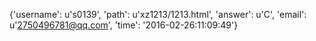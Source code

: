 {'username': u's0139', 'path': u'xz1213/1213.html', 'answer': u'C', 'email': u'2750496781@qq.com', 'time': '2016-02-26:11:09:49'}